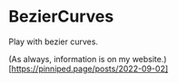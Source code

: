 # BezierCurves
Play with bezier curves.

(As always, information is on my website.)[https://pinniped.page/posts/2022-09-02]
